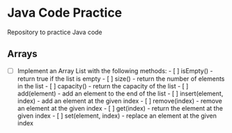 # Java Code Practice

Repository to practice Java code

## Arrays
- [ ] Implement an Array List with the following methods:
      - [ ] isEmpty() - return true if the list is empty
      - [ ] size() - return the number of elements in the list
      - [ ] capacity() - return the capacity of the list
      - [ ] add(element) - add an element to the end of the list
      - [ ] insert(element, index) - add an element at the given index
      - [ ] remove(index) - remove an element at the given index
      - [ ] get(index) - return the element at the given index
      - [ ] set(element, index) - replace an element at the given index
